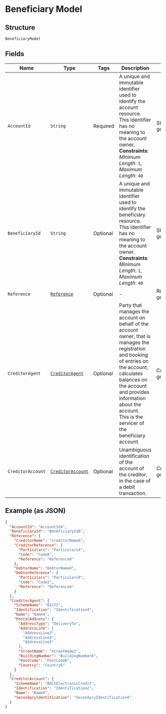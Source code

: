 
# Beneficiary Model

## Structure

`BeneficiaryModel`

## Fields

| Name | Type | Tags | Description | Getter | Setter |
|  --- | --- | --- | --- | --- | --- |
| `AccountId` | `String` | Required | A unique and immutable identifier used to identify the account resource. This identifier has no meaning to the account owner.<br>**Constraints**: *Minimum Length*: `1`, *Maximum Length*: `40` | String getAccountId() | setAccountId(String accountId) |
| `BeneficiaryId` | `String` | Optional | A unique and immutable identifier used to identify the beneficiary resource. This identifier has no meaning to the account owner.<br>**Constraints**: *Minimum Length*: `1`, *Maximum Length*: `40` | String getBeneficiaryId() | setBeneficiaryId(String beneficiaryId) |
| `Reference` | [`Reference`](../../doc/models/reference.md) | Optional | - | Reference getReference() | setReference(Reference reference) |
| `CreditorAgent` | [`CreditorAgent`](../../doc/models/creditor-agent.md) | Optional | Party that manages the account on behalf of the account owner, that is manages the registration and booking of entries on the account, calculates balances on the account and provides information about the account.<br>This is the servicer of the beneficiary account. | CreditorAgent getCreditorAgent() | setCreditorAgent(CreditorAgent creditorAgent) |
| `CreditorAccount` | [`CreditorAccount`](../../doc/models/creditor-account.md) | Optional | Unambiguous identification of the account of the creditor, in the case of a debit transaction. | CreditorAccount getCreditorAccount() | setCreditorAccount(CreditorAccount creditorAccount) |

## Example (as JSON)

```json
{
  "AccountId": "AccountId4",
  "BeneficiaryId": "BeneficiaryId0",
  "Reference": {
    "CreditorName": "CreditorName6",
    "CreditorReference": {
      "Particulars": "Particulars4",
      "Code": "Code8",
      "Reference": "Reference0"
    },
    "DebtorName": "DebtorName0",
    "DebtorReference": {
      "Particulars": "Particulars8",
      "Code": "Code2",
      "Reference": "Reference4"
    }
  },
  "CreditorAgent": {
    "SchemeName": "BICFI",
    "Identification": "Identification4",
    "Name": "Name4",
    "PostalAddress": {
      "AddressType": "DeliveryTo",
      "AddressLine": [
        "AddressLine3",
        "AddressLine4",
        "AddressLine5"
      ],
      "StreetName": "StreetName2",
      "BuildingNumber": "BuildingNumber6",
      "PostCode": "PostCode6",
      "Country": "Country6"
    }
  },
  "CreditorAccount": {
    "SchemeName": "BECSElectronicCredit",
    "Identification": "Identification2",
    "Name": "Name8",
    "SecondaryIdentification": "SecondaryIdentification4"
  }
}
```

